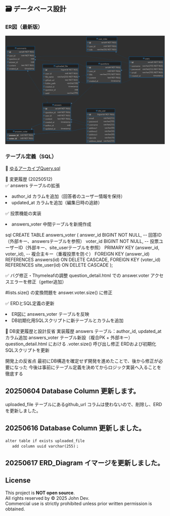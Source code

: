 
## 🗃️ データベース設計

### ER図（最新版）
![ERD](../assets/ゆるアーカイブ修正6版_ERD.png)

### テーブル定義（SQL）
📎 [ゆるアーカイブQuery.sql](https://raw.githubusercontent.com/john911120/yuru-archive/main/sql/ゆるアーカイブQuery.sql)


📌 変更履歴 (20250512)<br>
✅ answers テーブルの拡張<br>
<li> author_id カラムを追加（回答者のユーザー情報を保持）</li>
<li> updated_at カラムを追加（編集日時の追跡）</li>

✅ 投票機能の実装<br>
<li> answers_voter 中間テーブルを新規作成 </li>

sql
CREATE TABLE answers_voter (
    answer_id BIGINT NOT NULL, -- 回答ID（外部キー、answersテーブルを参照）
    voter_id BIGINT NOT NULL,  -- 投票ユーザーID（外部キー、site_userテーブルを参照）
    PRIMARY KEY (answer_id, voter_id), -- 複合主キー（重複投票を防ぐ）
    FOREIGN KEY (answer_id) REFERENCES answers(id) ON DELETE CASCADE,
    FOREIGN KEY (voter_id) REFERENCES site_user(id) ON DELETE CASCADE
);

✅ バグ修正・Thymeleafの調整
question_detail.html での answer.voter アクセスエラーを修正（getter追加）

#lists.size() の変換問題を answer.voter.size() に修正

✅ ERDとSQL定義の更新<br>
<li> ER図に answers_voter テーブルを反映 </li>
<li> DB初期化用SQLスクリプトに新テーブルとカラムを追加 </li>


🪪 DB変更履歴と設計反省
実装履歴
answers テーブル：author_id, updated_at カラム追加
answers_voter テーブル新設（複合PK + 外部キー）
question_detail.html における .voter.size() 呼び出し修正
ERDおよび初期化SQLスクリプトを更新

開発上の反省点
最初にDB構造を確定せず開発を進めたことで、後から修正が必要になった
今後は事前にテーブル定義を決めてからロジック実装へ入ることを徹底する


## 20250604 Database Column 更新します。
 uploaded_file テーブルにあるgithub_url コラムは使わないので、削除し、ERDを更新しました。
 
## 20250616 Database Column 更新しました。
    alter table if exists uploaded_file 
       add column uuid varchar(255)；
       
## 20250617 ERD_Diagram イマージを更新しました。    



## License

This project is **NOT open source**.  
All rights reserved by © 2025 John Dev.  
Commercial use is strictly prohibited unless prior written permission is obtained.
